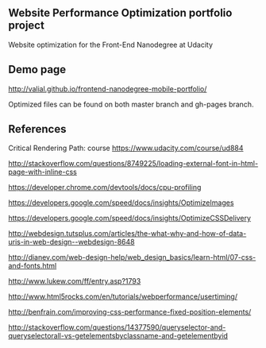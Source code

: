 ## Website Performance Optimization portfolio project

 Website optimization for the Front-End Nanodegree at Udacity

## Demo page
 http://valial.github.io/frontend-nanodegree-mobile-portfolio/
 
Optimized files can be found on both master branch and gh-pages branch.

## References

Critical Rendering Path: course https://www.udacity.com/course/ud884

http://stackoverflow.com/questions/8749225/loading-external-font-in-html-page-with-inline-css

https://developer.chrome.com/devtools/docs/cpu-profiling

https://developers.google.com/speed/docs/insights/OptimizeImages

https://developers.google.com/speed/docs/insights/OptimizeCSSDelivery

http://webdesign.tutsplus.com/articles/the-what-why-and-how-of-data-uris-in-web-design--webdesign-8648

http://dianev.com/web-design-help/web_design_basics/learn-html/07-css-and-fonts.html

http://www.lukew.com/ff/entry.asp?1793

http://www.html5rocks.com/en/tutorials/webperformance/usertiming/

http://benfrain.com/improving-css-performance-fixed-position-elements/

http://stackoverflow.com/questions/14377590/queryselector-and-queryselectorall-vs-getelementsbyclassname-and-getelementbyid
